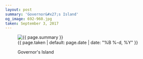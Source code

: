 ```yaml
---
layout: post
summary: 'Governor&#x27;s Island'
og_image: 692-960.jpg
taken: September 3, 2017
---
```


<figure class="post" data-src="{{ site.assets_url }}/{{ page.og_image }}">
<img alt="{{ page.summary }}" sizes="(min-width: 700px) 50vw, calc(100vw - 2rem)" src="{{ site.assets_url }}/692-480.jpg" srcset="{{ site.assets_url }}/692-240.jpg 240w, {{ site.assets_url }}/692-480.jpg 480w, {{ site.assets_url }}/692-720.jpg 720w, {{ site.assets_url }}/692-960.jpg 960w"/>
<figcaption>
<time>{{ page.taken | default: page.date | date: "%B %-d, %Y" }}</time>
<p>Governor's Island</p>
</figcaption>
</figure>
